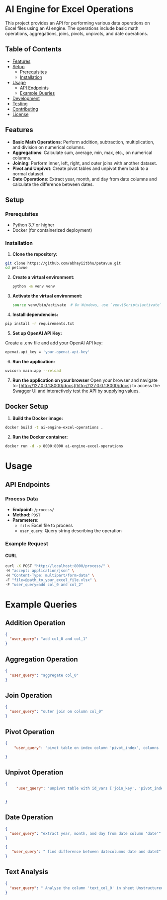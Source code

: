 # AI Engine for Excel Operations

This project provides an API for performing various data operations on Excel files using an AI engine. The operations include basic math operations, aggregations, joins, pivots, unpivots, and date operations.

## Table of Contents

- [Features](#features)
- [Setup](#setup)
  - [Prerequisites](#prerequisites)
  - [Installation](#installation)
- [Usage](#usage)
  - [API Endpoints](#api-endpoints)
  - [Example Queries](#example-queries)
- [Development](#development)
- [Testing](#testing)
- [Contributing](#contributing)
- [License](#license)

## Features

- **Basic Math Operations**: Perform addition, subtraction, multiplication, and division on numerical columns.
- **Aggregations**: Calculate sum, average, min, max, etc., on numerical columns.
- **Joining**: Perform inner, left, right, and outer joins with another dataset.
- **Pivot and Unpivot**: Create pivot tables and unpivot them back to a normal dataset.
- **Date Operations**: Extract year, month, and day from date columns and calculate the difference between dates.

## Setup

### Prerequisites

- Python 3.7 or higher
- Docker (for containerized deployment)

### Installation

1. **Clone the repository:**

```bash
git clone https://github.com/abhayiitbhu/petavue.git
cd petavue
```



2. **Create a virtual environment:**
    ```bash
    python -m venv venv
    ```

3. **Activate the virtual environment:**
    ```bash
    source venv/bin/activate  # On Windows, use `venv\Scripts\activate`
    ```

4. **Install dependencies:**
```bash
pip install -r requirements.txt

```

5. **Set up OpenAI API Key:**

Create a .env file and add your OpenAI API key:

```bash
openai.api_key = 'your-openai-api-key'

```

6. **Run the application:**

```bash
uvicorn main:app --reload
```

7. **Run the application on your browser**
Open your browser and navigate to: [http://127.0.0.1:8000/docs](http://127.0.0.1:8000/docs) to access the Swagger UI and interactively test the API by supplying values.

## Docker Setup


1. **Build the Docker image:**

```bash
docker build -t ai-engine-excel-operations .
```

2. **Run the Docker container:**

```bash
docker run -d -p 8000:8000 ai-engine-excel-operations
```

# Usage

## API Endpoints

### Process Data

- **Endpoint**: `/process/`
- **Method**: `POST`
- **Parameters**:
  - `file`: Excel file to process
  - `user_query`: Query string describing the operation

### Example Request

#### CURL
```bash
curl -X POST "http://localhost:8000/process/" \
-H "accept: application/json" \
-H "Content-Type: multipart/form-data" \
-F "file=@path_to_your_excel_file.xlsx" \
-F "user_query=add col_0 and col_2"
```

# Example Queries

## Addition Operation

```json
{
  "user_query": "add col_0 and col_1"
}
```

## Aggregation Operation

```json
{
  "user_query": "aggregate col_0"
}
```
## Join Operation

```json
{
  "user_query": "outer join on column col_0"
}
```
## Pivot Operation

```json
{
    "user_query": "pivot table on index column 'pivot_index', columns 'pivot_columns', and values 'pivot_values'"

}
```
## Unpivot Operation

```json
{
     "user_query": "unpivot table with id_vars ['join_key', 'pivot_index', 'date', 'date2'] and value_vars ['pivot_columns', 'pivot_values']"


}
```
## Date Operation

```json
{
  "user_query": "extract year, month, and day from date column 'date'"
}

{
   "user_query": " find difference between datecolumns date and date2"
}
```

## Text Analysis

```json
{
  "user_query": " Analyse the column 'text_col_0' in sheet UnstructuredData"
}
```


